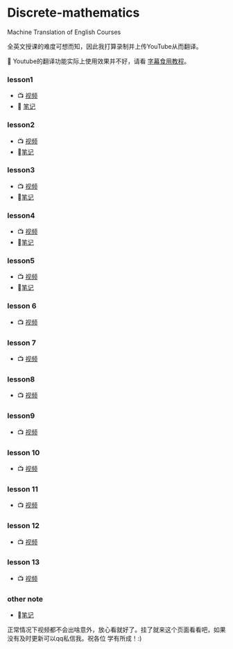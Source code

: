# Discrete-mathematics
Machine Translation of English Courses 

全英文授课的难度可想而知，因此我打算录制并上传YouTube从而翻译。

🙊 Youtube的翻译功能实际上使用效果并不好，请看 [字幕食用教程](./Use-method.md)。

### lesson1
+ 📺 [视频](https://youtu.be/Tlc4BMtBPdE)
+ 📓 [笔记](离散数学/lesson1/lesson1.html)
### lesson2
+ 📺 [视频](https://youtu.be/C1y5fkoxFsM)
+ 📓[笔记](离散数学/lesson2/lesson2.html)
### lesson3
+ 📺 [视频](https://youtu.be/HS6b8hzpzyo)
+ 📓[笔记](离散数学/lesson3/lesson3.html) 
### lesson4
+ 📺 [视频](https://youtu.be/O7ffFO9poNc) 
+ 📓[笔记](离散数学/lesson4/lesson4.html)
### lesson5
+ 📺 [视频](https://youtu.be/OJ4qSkZC1n4)
+ 📓[笔记](离散数学/lesson5/lesson5.html)
### lesson 6
+ 📺 [视频](https://youtu.be/gBhsB6sJXgc)
### lesson 7
+ 📺 [视频](https://youtu.be/WeDpILD_sL4)
### lesson8
+ 📺 [视频](https://youtu.be/sajb8Sk8CHM)
### lesson9
+ 📺 [视频](https://youtu.be/p73UlRAu4NM)
### lesson 10
+ 📺 [视频](https://youtu.be/esZ66jksVuk)
### lesson 11
+ 📺 [视频](https://youtu.be/_i469ueozjY)
### lesson 12
+ 📺 [视频](https://youtu.be/KOM0L00Z1fw)
### lesson 13
+ 📺 [视频](https://youtu.be/Hf81vpVafF4)

### other note
+ 📓[笔记](离散数学/note-cont/hash_function.html)

正常情况下视频都不会出啥意外，放心看就好了。挂了就来这个页面看看吧，如果没有及时更新可以qq私信我。祝各位 学有所成！:)
